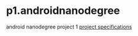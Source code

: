 # p1.androidnanodegree

android nanodegree project 1
[project specifications](https://docs.google.com/document/d/18GcAc70wUlllHUDoAAVF36fX9YSkuMyX07OWVQ2tDWI/pub?embedded=true#h.vvxvgd8zz1vj)
